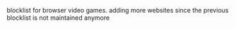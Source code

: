blocklist for browser video games.
adding more websites since the previous blocklist is not maintained anymore
